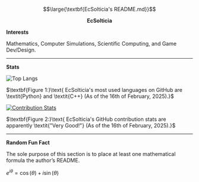 
$$\large{\textbf{EcSolticia's README.md}}$$

$$\textbf{EcSolticia}$$

$\textbf{Interests}$

$\text{Mathematics, Computer Simulations, Scientific Computing, and Game Dev/Design.}$

<hr>

$\textbf{Stats}$

![Top Langs](https://github-readme-stats.vercel.app/api/top-langs/?username=ecsolticia&layout=compact)

$\textbf{Figure 1:}\text{ EcSolticia's most used languages on GitHub are \textit{Python} and \textit{C++} (As of the 16th of February, 2025).}$

[![Contribution Stats](https://github-contribution-stats.vercel.app/api/?username=ecsolticia)](https://github.com/EcSolticia/github-contribution-stats/)

$\textbf{Figure 2:}\text{ EcSolticia's GitHub contribution stats are apparently \textit{"Very Good!"} (As of the 16th of February, 2025).}$

<hr>

$\textbf{Random Fun Fact}$

$\text{The sole purpose of this section is to place at least one mathematical formula the author's README}.$

$e^{i\theta} = \cos(\theta) + i\sin(\theta)$
